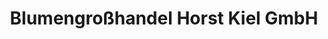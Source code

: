 ---
title: "Blumengroßhandel Horst Kiel GmbH"
url: /rastede/blumengrosshandel-horst-kiel-gmbh/
shop: Blumen
---